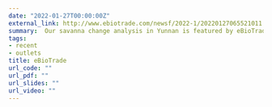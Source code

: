 ```yaml
---
date: "2022-01-27T00:00:00Z"
external_link: http://www.ebiotrade.com/newsf/2022-1/20220127065521011.htm
summary:  Our savanna change analysis in Yunnan is featured by eBioTrade.
tags:
- recent
- outlets
title: eBioTrade
url_code: ""
url_pdf: ""
url_slides: ""
url_video: ""
---
```

